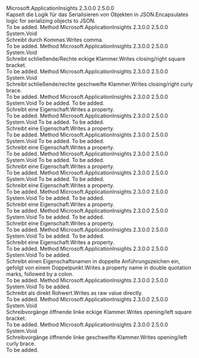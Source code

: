 <Type Name="IJsonWriter" FullName="Microsoft.ApplicationInsights.DataContracts.IJsonWriter">
  <TypeSignature Language="C#" Value="public interface IJsonWriter" />
  <TypeSignature Language="ILAsm" Value=".class public interface auto ansi abstract IJsonWriter" />
  <TypeSignature Language="DocId" Value="T:Microsoft.ApplicationInsights.DataContracts.IJsonWriter" />
  <TypeSignature Language="VB.NET" Value="Public Interface IJsonWriter" />
  <TypeSignature Language="F#" Value="type IJsonWriter = interface" />
  <AssemblyInfo>
    <AssemblyName>Microsoft.ApplicationInsights</AssemblyName>
    <AssemblyVersion>2.3.0.0</AssemblyVersion>
    <AssemblyVersion>2.5.0.0</AssemblyVersion>
  </AssemblyInfo>
  <Interfaces />
  <Docs>
    <summary>
            <span data-ttu-id="d4a5d-101">Kapselt die Logik für das Serialisieren von Objekten in JSON.</span><span class="sxs-lookup"><span data-stu-id="d4a5d-101">Encapsulates logic for serializing objects to JSON.</span></span> 
            </summary>
    <remarks>To be added.</remarks>
  </Docs>
  <Members>
    <Member MemberName="WriteComma">
      <MemberSignature Language="C#" Value="public void WriteComma ();" />
      <MemberSignature Language="ILAsm" Value=".method public hidebysig newslot virtual instance void WriteComma() cil managed" />
      <MemberSignature Language="DocId" Value="M:Microsoft.ApplicationInsights.DataContracts.IJsonWriter.WriteComma" />
      <MemberSignature Language="VB.NET" Value="Public Sub WriteComma ()" />
      <MemberSignature Language="F#" Value="abstract member WriteComma : unit -&gt; unit" Usage="iJsonWriter.WriteComma " />
      <MemberType>Method</MemberType>
      <AssemblyInfo>
        <AssemblyName>Microsoft.ApplicationInsights</AssemblyName>
        <AssemblyVersion>2.3.0.0</AssemblyVersion>
        <AssemblyVersion>2.5.0.0</AssemblyVersion>
      </AssemblyInfo>
      <ReturnValue>
        <ReturnType>System.Void</ReturnType>
      </ReturnValue>
      <Parameters />
      <Docs>
        <summary>
            <span data-ttu-id="d4a5d-102">Schreibt durch Kommas.</span><span class="sxs-lookup"><span data-stu-id="d4a5d-102">Writes comma.</span></span>
            </summary>
        <remarks>To be added.</remarks>
      </Docs>
    </Member>
    <Member MemberName="WriteEndArray">
      <MemberSignature Language="C#" Value="public void WriteEndArray ();" />
      <MemberSignature Language="ILAsm" Value=".method public hidebysig newslot virtual instance void WriteEndArray() cil managed" />
      <MemberSignature Language="DocId" Value="M:Microsoft.ApplicationInsights.DataContracts.IJsonWriter.WriteEndArray" />
      <MemberSignature Language="VB.NET" Value="Public Sub WriteEndArray ()" />
      <MemberSignature Language="F#" Value="abstract member WriteEndArray : unit -&gt; unit" Usage="iJsonWriter.WriteEndArray " />
      <MemberType>Method</MemberType>
      <AssemblyInfo>
        <AssemblyName>Microsoft.ApplicationInsights</AssemblyName>
        <AssemblyVersion>2.3.0.0</AssemblyVersion>
        <AssemblyVersion>2.5.0.0</AssemblyVersion>
      </AssemblyInfo>
      <ReturnValue>
        <ReturnType>System.Void</ReturnType>
      </ReturnValue>
      <Parameters />
      <Docs>
        <summary>
            <span data-ttu-id="d4a5d-103">Schreibt schließende/Rechte eckige Klammer.</span><span class="sxs-lookup"><span data-stu-id="d4a5d-103">Writes closing/right square bracket.</span></span>
            </summary>
        <remarks>To be added.</remarks>
      </Docs>
    </Member>
    <Member MemberName="WriteEndObject">
      <MemberSignature Language="C#" Value="public void WriteEndObject ();" />
      <MemberSignature Language="ILAsm" Value=".method public hidebysig newslot virtual instance void WriteEndObject() cil managed" />
      <MemberSignature Language="DocId" Value="M:Microsoft.ApplicationInsights.DataContracts.IJsonWriter.WriteEndObject" />
      <MemberSignature Language="VB.NET" Value="Public Sub WriteEndObject ()" />
      <MemberSignature Language="F#" Value="abstract member WriteEndObject : unit -&gt; unit" Usage="iJsonWriter.WriteEndObject " />
      <MemberType>Method</MemberType>
      <AssemblyInfo>
        <AssemblyName>Microsoft.ApplicationInsights</AssemblyName>
        <AssemblyVersion>2.3.0.0</AssemblyVersion>
        <AssemblyVersion>2.5.0.0</AssemblyVersion>
      </AssemblyInfo>
      <ReturnValue>
        <ReturnType>System.Void</ReturnType>
      </ReturnValue>
      <Parameters />
      <Docs>
        <summary>
            <span data-ttu-id="d4a5d-104">Schreibt schließende/rechte geschweifte Klammer.</span><span class="sxs-lookup"><span data-stu-id="d4a5d-104">Writes closing/right curly brace.</span></span>
            </summary>
        <remarks>To be added.</remarks>
      </Docs>
    </Member>
    <Member MemberName="WriteProperty">
      <MemberSignature Language="C#" Value="public void WriteProperty (string name, System.Collections.Generic.IDictionary&lt;string,double&gt; values);" />
      <MemberSignature Language="ILAsm" Value=".method public hidebysig newslot virtual instance void WriteProperty(string name, class System.Collections.Generic.IDictionary`2&lt;string, float64&gt; values) cil managed" />
      <MemberSignature Language="DocId" Value="M:Microsoft.ApplicationInsights.DataContracts.IJsonWriter.WriteProperty(System.String,System.Collections.Generic.IDictionary{System.String,System.Double})" />
      <MemberSignature Language="VB.NET" Value="Public Sub WriteProperty (name As String, values As IDictionary(Of String, Double))" />
      <MemberSignature Language="F#" Value="abstract member WriteProperty : string * System.Collections.Generic.IDictionary&lt;string, double&gt; -&gt; unit" Usage="iJsonWriter.WriteProperty (name, values)" />
      <MemberType>Method</MemberType>
      <AssemblyInfo>
        <AssemblyName>Microsoft.ApplicationInsights</AssemblyName>
        <AssemblyVersion>2.3.0.0</AssemblyVersion>
        <AssemblyVersion>2.5.0.0</AssemblyVersion>
      </AssemblyInfo>
      <ReturnValue>
        <ReturnType>System.Void</ReturnType>
      </ReturnValue>
      <Parameters>
        <Parameter Name="name" Type="System.String" />
        <Parameter Name="values" Type="System.Collections.Generic.IDictionary&lt;System.String,System.Double&gt;" />
      </Parameters>
      <Docs>
        <param name="name">To be added.</param>
        <param name="values">To be added.</param>
        <summary>
            <span data-ttu-id="d4a5d-105">Schreibt eine <see cref="T:System.Collections.Generic.IDictionary`2" /> Eigenschaft.</span><span class="sxs-lookup"><span data-stu-id="d4a5d-105">Writes a <see cref="T:System.Collections.Generic.IDictionary`2" /> property.</span></span>
            </summary>
        <remarks>To be added.</remarks>
      </Docs>
    </Member>
    <Member MemberName="WriteProperty">
      <MemberSignature Language="C#" Value="public void WriteProperty (string name, System.Collections.Generic.IDictionary&lt;string,string&gt; values);" />
      <MemberSignature Language="ILAsm" Value=".method public hidebysig newslot virtual instance void WriteProperty(string name, class System.Collections.Generic.IDictionary`2&lt;string, string&gt; values) cil managed" />
      <MemberSignature Language="DocId" Value="M:Microsoft.ApplicationInsights.DataContracts.IJsonWriter.WriteProperty(System.String,System.Collections.Generic.IDictionary{System.String,System.String})" />
      <MemberSignature Language="VB.NET" Value="Public Sub WriteProperty (name As String, values As IDictionary(Of String, String))" />
      <MemberSignature Language="F#" Value="abstract member WriteProperty : string * System.Collections.Generic.IDictionary&lt;string, string&gt; -&gt; unit" Usage="iJsonWriter.WriteProperty (name, values)" />
      <MemberType>Method</MemberType>
      <AssemblyInfo>
        <AssemblyName>Microsoft.ApplicationInsights</AssemblyName>
        <AssemblyVersion>2.3.0.0</AssemblyVersion>
        <AssemblyVersion>2.5.0.0</AssemblyVersion>
      </AssemblyInfo>
      <ReturnValue>
        <ReturnType>System.Void</ReturnType>
      </ReturnValue>
      <Parameters>
        <Parameter Name="name" Type="System.String" />
        <Parameter Name="values" Type="System.Collections.Generic.IDictionary&lt;System.String,System.String&gt;" />
      </Parameters>
      <Docs>
        <param name="name">To be added.</param>
        <param name="values">To be added.</param>
        <summary>
            <span data-ttu-id="d4a5d-106">Schreibt eine <see cref="T:System.Collections.Generic.IDictionary`2" /> Eigenschaft.</span><span class="sxs-lookup"><span data-stu-id="d4a5d-106">Writes a <see cref="T:System.Collections.Generic.IDictionary`2" /> property.</span></span>
            </summary>
        <remarks>To be added.</remarks>
      </Docs>
    </Member>
    <Member MemberName="WriteProperty">
      <MemberSignature Language="C#" Value="public void WriteProperty (string name, Nullable&lt;bool&gt; value);" />
      <MemberSignature Language="ILAsm" Value=".method public hidebysig newslot virtual instance void WriteProperty(string name, valuetype System.Nullable`1&lt;bool&gt; value) cil managed" />
      <MemberSignature Language="DocId" Value="M:Microsoft.ApplicationInsights.DataContracts.IJsonWriter.WriteProperty(System.String,System.Nullable{System.Boolean})" />
      <MemberSignature Language="VB.NET" Value="Public Sub WriteProperty (name As String, value As Nullable(Of Boolean))" />
      <MemberSignature Language="F#" Value="abstract member WriteProperty : string * Nullable&lt;bool&gt; -&gt; unit" Usage="iJsonWriter.WriteProperty (name, value)" />
      <MemberType>Method</MemberType>
      <AssemblyInfo>
        <AssemblyName>Microsoft.ApplicationInsights</AssemblyName>
        <AssemblyVersion>2.3.0.0</AssemblyVersion>
        <AssemblyVersion>2.5.0.0</AssemblyVersion>
      </AssemblyInfo>
      <ReturnValue>
        <ReturnType>System.Void</ReturnType>
      </ReturnValue>
      <Parameters>
        <Parameter Name="name" Type="System.String" />
        <Parameter Name="value" Type="System.Nullable&lt;System.Boolean&gt;" />
      </Parameters>
      <Docs>
        <param name="name">To be added.</param>
        <param name="value">To be added.</param>
        <summary>
            <span data-ttu-id="d4a5d-107">Schreibt eine <see cref="T:System.Boolean" /> Eigenschaft.</span><span class="sxs-lookup"><span data-stu-id="d4a5d-107">Writes a <see cref="T:System.Boolean" /> property.</span></span>
            </summary>
        <remarks>To be added.</remarks>
      </Docs>
    </Member>
    <Member MemberName="WriteProperty">
      <MemberSignature Language="C#" Value="public void WriteProperty (string name, Nullable&lt;DateTimeOffset&gt; value);" />
      <MemberSignature Language="ILAsm" Value=".method public hidebysig newslot virtual instance void WriteProperty(string name, valuetype System.Nullable`1&lt;valuetype System.DateTimeOffset&gt; value) cil managed" />
      <MemberSignature Language="DocId" Value="M:Microsoft.ApplicationInsights.DataContracts.IJsonWriter.WriteProperty(System.String,System.Nullable{System.DateTimeOffset})" />
      <MemberSignature Language="VB.NET" Value="Public Sub WriteProperty (name As String, value As Nullable(Of DateTimeOffset))" />
      <MemberSignature Language="F#" Value="abstract member WriteProperty : string * Nullable&lt;DateTimeOffset&gt; -&gt; unit" Usage="iJsonWriter.WriteProperty (name, value)" />
      <MemberType>Method</MemberType>
      <AssemblyInfo>
        <AssemblyName>Microsoft.ApplicationInsights</AssemblyName>
        <AssemblyVersion>2.3.0.0</AssemblyVersion>
        <AssemblyVersion>2.5.0.0</AssemblyVersion>
      </AssemblyInfo>
      <ReturnValue>
        <ReturnType>System.Void</ReturnType>
      </ReturnValue>
      <Parameters>
        <Parameter Name="name" Type="System.String" />
        <Parameter Name="value" Type="System.Nullable&lt;System.DateTimeOffset&gt;" />
      </Parameters>
      <Docs>
        <param name="name">To be added.</param>
        <param name="value">To be added.</param>
        <summary>
            <span data-ttu-id="d4a5d-108">Schreibt eine <see cref="T:System.DateTimeOffset" /> Eigenschaft.</span><span class="sxs-lookup"><span data-stu-id="d4a5d-108">Writes a <see cref="T:System.DateTimeOffset" /> property.</span></span>
            </summary>
        <remarks>To be added.</remarks>
      </Docs>
    </Member>
    <Member MemberName="WriteProperty">
      <MemberSignature Language="C#" Value="public void WriteProperty (string name, Nullable&lt;double&gt; value);" />
      <MemberSignature Language="ILAsm" Value=".method public hidebysig newslot virtual instance void WriteProperty(string name, valuetype System.Nullable`1&lt;float64&gt; value) cil managed" />
      <MemberSignature Language="DocId" Value="M:Microsoft.ApplicationInsights.DataContracts.IJsonWriter.WriteProperty(System.String,System.Nullable{System.Double})" />
      <MemberSignature Language="VB.NET" Value="Public Sub WriteProperty (name As String, value As Nullable(Of Double))" />
      <MemberSignature Language="F#" Value="abstract member WriteProperty : string * Nullable&lt;double&gt; -&gt; unit" Usage="iJsonWriter.WriteProperty (name, value)" />
      <MemberType>Method</MemberType>
      <AssemblyInfo>
        <AssemblyName>Microsoft.ApplicationInsights</AssemblyName>
        <AssemblyVersion>2.3.0.0</AssemblyVersion>
        <AssemblyVersion>2.5.0.0</AssemblyVersion>
      </AssemblyInfo>
      <ReturnValue>
        <ReturnType>System.Void</ReturnType>
      </ReturnValue>
      <Parameters>
        <Parameter Name="name" Type="System.String" />
        <Parameter Name="value" Type="System.Nullable&lt;System.Double&gt;" />
      </Parameters>
      <Docs>
        <param name="name">To be added.</param>
        <param name="value">To be added.</param>
        <summary>
            <span data-ttu-id="d4a5d-109">Schreibt eine <see cref="T:System.Double" /> Eigenschaft.</span><span class="sxs-lookup"><span data-stu-id="d4a5d-109">Writes a <see cref="T:System.Double" /> property.</span></span>
            </summary>
        <remarks>To be added.</remarks>
      </Docs>
    </Member>
    <Member MemberName="WriteProperty">
      <MemberSignature Language="C#" Value="public void WriteProperty (string name, Nullable&lt;int&gt; value);" />
      <MemberSignature Language="ILAsm" Value=".method public hidebysig newslot virtual instance void WriteProperty(string name, valuetype System.Nullable`1&lt;int32&gt; value) cil managed" />
      <MemberSignature Language="DocId" Value="M:Microsoft.ApplicationInsights.DataContracts.IJsonWriter.WriteProperty(System.String,System.Nullable{System.Int32})" />
      <MemberSignature Language="VB.NET" Value="Public Sub WriteProperty (name As String, value As Nullable(Of Integer))" />
      <MemberSignature Language="F#" Value="abstract member WriteProperty : string * Nullable&lt;int&gt; -&gt; unit" Usage="iJsonWriter.WriteProperty (name, value)" />
      <MemberType>Method</MemberType>
      <AssemblyInfo>
        <AssemblyName>Microsoft.ApplicationInsights</AssemblyName>
        <AssemblyVersion>2.3.0.0</AssemblyVersion>
        <AssemblyVersion>2.5.0.0</AssemblyVersion>
      </AssemblyInfo>
      <ReturnValue>
        <ReturnType>System.Void</ReturnType>
      </ReturnValue>
      <Parameters>
        <Parameter Name="name" Type="System.String" />
        <Parameter Name="value" Type="System.Nullable&lt;System.Int32&gt;" />
      </Parameters>
      <Docs>
        <param name="name">To be added.</param>
        <param name="value">To be added.</param>
        <summary>
            <span data-ttu-id="d4a5d-110">Schreibt eine <see cref="T:System.Int32" /> Eigenschaft.</span><span class="sxs-lookup"><span data-stu-id="d4a5d-110">Writes a <see cref="T:System.Int32" /> property.</span></span>
            </summary>
        <remarks>To be added.</remarks>
      </Docs>
    </Member>
    <Member MemberName="WriteProperty">
      <MemberSignature Language="C#" Value="public void WriteProperty (string name, Nullable&lt;TimeSpan&gt; value);" />
      <MemberSignature Language="ILAsm" Value=".method public hidebysig newslot virtual instance void WriteProperty(string name, valuetype System.Nullable`1&lt;valuetype System.TimeSpan&gt; value) cil managed" />
      <MemberSignature Language="DocId" Value="M:Microsoft.ApplicationInsights.DataContracts.IJsonWriter.WriteProperty(System.String,System.Nullable{System.TimeSpan})" />
      <MemberSignature Language="VB.NET" Value="Public Sub WriteProperty (name As String, value As Nullable(Of TimeSpan))" />
      <MemberSignature Language="F#" Value="abstract member WriteProperty : string * Nullable&lt;TimeSpan&gt; -&gt; unit" Usage="iJsonWriter.WriteProperty (name, value)" />
      <MemberType>Method</MemberType>
      <AssemblyInfo>
        <AssemblyName>Microsoft.ApplicationInsights</AssemblyName>
        <AssemblyVersion>2.3.0.0</AssemblyVersion>
        <AssemblyVersion>2.5.0.0</AssemblyVersion>
      </AssemblyInfo>
      <ReturnValue>
        <ReturnType>System.Void</ReturnType>
      </ReturnValue>
      <Parameters>
        <Parameter Name="name" Type="System.String" />
        <Parameter Name="value" Type="System.Nullable&lt;System.TimeSpan&gt;" />
      </Parameters>
      <Docs>
        <param name="name">To be added.</param>
        <param name="value">To be added.</param>
        <summary>
            <span data-ttu-id="d4a5d-111">Schreibt eine <see cref="T:System.TimeSpan" /> Eigenschaft.</span><span class="sxs-lookup"><span data-stu-id="d4a5d-111">Writes a <see cref="T:System.TimeSpan" /> property.</span></span>
            </summary>
        <remarks>To be added.</remarks>
      </Docs>
    </Member>
    <Member MemberName="WriteProperty">
      <MemberSignature Language="C#" Value="public void WriteProperty (string name, string value);" />
      <MemberSignature Language="ILAsm" Value=".method public hidebysig newslot virtual instance void WriteProperty(string name, string value) cil managed" />
      <MemberSignature Language="DocId" Value="M:Microsoft.ApplicationInsights.DataContracts.IJsonWriter.WriteProperty(System.String,System.String)" />
      <MemberSignature Language="VB.NET" Value="Public Sub WriteProperty (name As String, value As String)" />
      <MemberSignature Language="F#" Value="abstract member WriteProperty : string * string -&gt; unit" Usage="iJsonWriter.WriteProperty (name, value)" />
      <MemberType>Method</MemberType>
      <AssemblyInfo>
        <AssemblyName>Microsoft.ApplicationInsights</AssemblyName>
        <AssemblyVersion>2.3.0.0</AssemblyVersion>
        <AssemblyVersion>2.5.0.0</AssemblyVersion>
      </AssemblyInfo>
      <ReturnValue>
        <ReturnType>System.Void</ReturnType>
      </ReturnValue>
      <Parameters>
        <Parameter Name="name" Type="System.String" />
        <Parameter Name="value" Type="System.String" />
      </Parameters>
      <Docs>
        <param name="name">To be added.</param>
        <param name="value">To be added.</param>
        <summary>
            <span data-ttu-id="d4a5d-112">Schreibt eine <see cref="T:System.String" /> Eigenschaft.</span><span class="sxs-lookup"><span data-stu-id="d4a5d-112">Writes a <see cref="T:System.String" /> property.</span></span>
            </summary>
        <remarks>To be added.</remarks>
      </Docs>
    </Member>
    <Member MemberName="WritePropertyName">
      <MemberSignature Language="C#" Value="public void WritePropertyName (string name);" />
      <MemberSignature Language="ILAsm" Value=".method public hidebysig newslot virtual instance void WritePropertyName(string name) cil managed" />
      <MemberSignature Language="DocId" Value="M:Microsoft.ApplicationInsights.DataContracts.IJsonWriter.WritePropertyName(System.String)" />
      <MemberSignature Language="VB.NET" Value="Public Sub WritePropertyName (name As String)" />
      <MemberSignature Language="F#" Value="abstract member WritePropertyName : string -&gt; unit" Usage="iJsonWriter.WritePropertyName name" />
      <MemberType>Method</MemberType>
      <AssemblyInfo>
        <AssemblyName>Microsoft.ApplicationInsights</AssemblyName>
        <AssemblyVersion>2.3.0.0</AssemblyVersion>
        <AssemblyVersion>2.5.0.0</AssemblyVersion>
      </AssemblyInfo>
      <ReturnValue>
        <ReturnType>System.Void</ReturnType>
      </ReturnValue>
      <Parameters>
        <Parameter Name="name" Type="System.String" />
      </Parameters>
      <Docs>
        <param name="name">To be added.</param>
        <summary>
            <span data-ttu-id="d4a5d-113">Schreibt einen Eigenschaftsnamen in doppelte Anführungszeichen ein, gefolgt von einem Doppelpunkt.</span><span class="sxs-lookup"><span data-stu-id="d4a5d-113">Writes a property name in double quotation marks, followed by a colon.</span></span>
            </summary>
        <remarks>To be added.</remarks>
      </Docs>
    </Member>
    <Member MemberName="WriteRawValue">
      <MemberSignature Language="C#" Value="public void WriteRawValue (object value);" />
      <MemberSignature Language="ILAsm" Value=".method public hidebysig newslot virtual instance void WriteRawValue(object value) cil managed" />
      <MemberSignature Language="DocId" Value="M:Microsoft.ApplicationInsights.DataContracts.IJsonWriter.WriteRawValue(System.Object)" />
      <MemberSignature Language="VB.NET" Value="Public Sub WriteRawValue (value As Object)" />
      <MemberSignature Language="F#" Value="abstract member WriteRawValue : obj -&gt; unit" Usage="iJsonWriter.WriteRawValue value" />
      <MemberType>Method</MemberType>
      <AssemblyInfo>
        <AssemblyName>Microsoft.ApplicationInsights</AssemblyName>
        <AssemblyVersion>2.3.0.0</AssemblyVersion>
        <AssemblyVersion>2.5.0.0</AssemblyVersion>
      </AssemblyInfo>
      <ReturnValue>
        <ReturnType>System.Void</ReturnType>
      </ReturnValue>
      <Parameters>
        <Parameter Name="value" Type="System.Object" />
      </Parameters>
      <Docs>
        <param name="value">To be added.</param>
        <summary>
            <span data-ttu-id="d4a5d-114">Schreibt <see cref="T:System.Object" /> als direkt Rohwert.</span><span class="sxs-lookup"><span data-stu-id="d4a5d-114">Writes <see cref="T:System.Object" /> as raw value directly.</span></span>
            </summary>
        <remarks>To be added.</remarks>
      </Docs>
    </Member>
    <Member MemberName="WriteStartArray">
      <MemberSignature Language="C#" Value="public void WriteStartArray ();" />
      <MemberSignature Language="ILAsm" Value=".method public hidebysig newslot virtual instance void WriteStartArray() cil managed" />
      <MemberSignature Language="DocId" Value="M:Microsoft.ApplicationInsights.DataContracts.IJsonWriter.WriteStartArray" />
      <MemberSignature Language="VB.NET" Value="Public Sub WriteStartArray ()" />
      <MemberSignature Language="F#" Value="abstract member WriteStartArray : unit -&gt; unit" Usage="iJsonWriter.WriteStartArray " />
      <MemberType>Method</MemberType>
      <AssemblyInfo>
        <AssemblyName>Microsoft.ApplicationInsights</AssemblyName>
        <AssemblyVersion>2.3.0.0</AssemblyVersion>
        <AssemblyVersion>2.5.0.0</AssemblyVersion>
      </AssemblyInfo>
      <ReturnValue>
        <ReturnType>System.Void</ReturnType>
      </ReturnValue>
      <Parameters />
      <Docs>
        <summary>
            <span data-ttu-id="d4a5d-115">Schreibvorgänge öffnende linke eckige Klammer.</span><span class="sxs-lookup"><span data-stu-id="d4a5d-115">Writes opening/left square bracket.</span></span>
            </summary>
        <remarks>To be added.</remarks>
      </Docs>
    </Member>
    <Member MemberName="WriteStartObject">
      <MemberSignature Language="C#" Value="public void WriteStartObject ();" />
      <MemberSignature Language="ILAsm" Value=".method public hidebysig newslot virtual instance void WriteStartObject() cil managed" />
      <MemberSignature Language="DocId" Value="M:Microsoft.ApplicationInsights.DataContracts.IJsonWriter.WriteStartObject" />
      <MemberSignature Language="VB.NET" Value="Public Sub WriteStartObject ()" />
      <MemberSignature Language="F#" Value="abstract member WriteStartObject : unit -&gt; unit" Usage="iJsonWriter.WriteStartObject " />
      <MemberType>Method</MemberType>
      <AssemblyInfo>
        <AssemblyName>Microsoft.ApplicationInsights</AssemblyName>
        <AssemblyVersion>2.3.0.0</AssemblyVersion>
        <AssemblyVersion>2.5.0.0</AssemblyVersion>
      </AssemblyInfo>
      <ReturnValue>
        <ReturnType>System.Void</ReturnType>
      </ReturnValue>
      <Parameters />
      <Docs>
        <summary>
            <span data-ttu-id="d4a5d-116">Schreibvorgänge öffnende linke geschweifte Klammer.</span><span class="sxs-lookup"><span data-stu-id="d4a5d-116">Writes opening/left curly brace.</span></span>
            </summary>
        <remarks>To be added.</remarks>
      </Docs>
    </Member>
  </Members>
</Type>